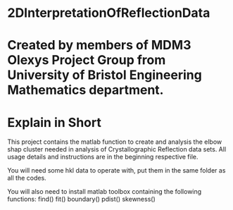 # 2DInterpretationOfReflectionData

# Created by members of MDM3 Olexys Project Group from University of Bristol Engineering Mathematics department.

# Explain in Short
 This project contains the matlab function to create and analysis the elbow shap cluster needed in analysis of Crystallographic Reflection data sets.
 All usage details and instructions are in the beginning respective file.
 
 You will need some hkl data to operate with, put them in the same folder as all the codes.
 
 You will also need to install matlab toolbox containing the following functions:
     find()
     fit()
     boundary()
     pdist()
     skewness()
     
